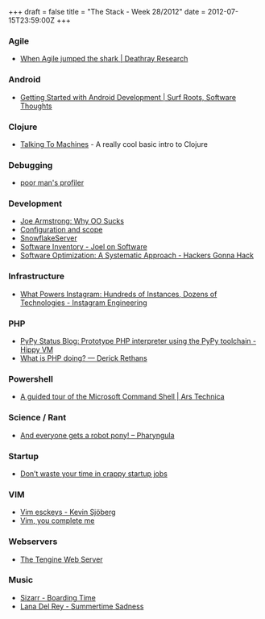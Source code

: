 +++
draft = false
title = "The Stack - Week 28/2012"
date = 2012-07-15T23:59:00Z
+++



### Agile

 - [When Agile jumped the shark | Deathray Research][whenagilejumpedthesharkdeathrayresearch]

[whenagilejumpedthesharkdeathrayresearch]: http://deathrayresearch.tumblr.com/post/27257008711/when-agile-jumped-the-shark

### Android

 - [Getting Started with Android Development | Surf Roots, Software Thoughts][gettingstartedwithandroiddevelopmentsurfrootssoftwarethoughts]

[gettingstartedwithandroiddevelopmentsurfrootssoftwarethoughts]: http://alexlod.com/2011/11/21/getting-started-with-android/

### Clojure

 - [Talking To Machines][talkingtomachines] - A really cool basic intro to Clojure

[talkingtomachines]: http://talkingtomachines.org/

### Debugging

 - [poor man's profiler][poormansprofiler]

[poormansprofiler]: http://poormansprofiler.org/

### Development

 - [Joe Armstrong: Why OO Sucks][joearmstrongwhyoosuckshackernews]
 - [Configuration and scope][configurationandscope]
 - [SnowflakeServer][snowflakeserver]
 - [Software Inventory - Joel on Software][softwareinventoryjoelonsoftware]
 - [Software Optimization: A Systematic Approach - Hackers Gonna Hack][softwareoptimizationasystematicapproachhackersgonnahack]

[joearmstrongwhyoosuckshackernews]: http://news.ycombinator.com/item?id=4245737
[configurationandscope]: http://aphyr.com/posts/240-configuration-and-scope
[snowflakeserver]: http://martinfowler.com/bliki/SnowflakeServer.html
[softwareinventoryjoelonsoftware]: http://www.joelonsoftware.com/items/2012/07/09.html
[softwareoptimizationasystematicapproachhackersgonnahack]: http://www.jeffknupp.com/blog/2012/07/10/software-optimization-a-systematic-approach/

### Infrastructure

 - [What Powers Instagram: Hundreds of Instances, Dozens of Technologies - Instagram Engineering][whatpowersinstagramhundredsofinstancesdozensoftechnologiesinstagramengineering]

[whatpowersinstagramhundredsofinstancesdozensoftechnologiesinstagramengineering]: http://instagram-engineering.tumblr.com/post/13649370142/what-powers-instagram-hundreds-of-instances-dozens-of

### PHP

 - [PyPy Status Blog: Prototype PHP interpreter using the PyPy toolchain - Hippy VM][pypystatusblogprototypephpinterpreterusingthepypytoolchainhippyvm]
 - [What is PHP doing? — Derick Rethans][whatisphpdoingderickrethans]

[pypystatusblogprototypephpinterpreterusingthepypytoolchainhippyvm]: http://morepypy.blogspot.de/2012/07/hello-everyone.html
[whatisphpdoingderickrethans]: http://derickrethans.nl/what-is-php-doing.html

### Powershell

 - [A guided tour of the Microsoft Command Shell | Ars Technica][aguidedtourofthemicrosoftcommandshellarstechnica]

[aguidedtourofthemicrosoftcommandshellarstechnica]: http://arstechnica.com/business/2005/10/msh/

### Science / Rant

 - [And everyone gets a robot pony! – Pharyngula][andeveryonegetsarobotponypharyngula]

[andeveryonegetsarobotponypharyngula]: http://scienceblogs.com/pharyngula/2012/07/14/and-everyone-gets-a-robot-pony/

### Startup

 - [Don’t waste your time in crappy startup jobs][dontwasteyourtimeincrappystartupjobsmichaelochurch]

[dontwasteyourtimeincrappystartupjobsmichaelochurch]: http://michaelochurch.wordpress.com/2012/07/08/dont-waste-your-time-in-crappy-startup-jobs/

### VIM

 - [Vim esckeys - Kevin Sjöberg][vimesckeyskevinsjberg]
 - [Vim, you complete me][vimyoucompleteme]

[vimesckeyskevinsjberg]: http://ksjoberg.com/vim-esckeys.html
[vimyoucompleteme]: http://robots.thoughtbot.com/post/27041742805/vim-you-complete-me

### Webservers

 - [The Tengine Web Server][thetenginewebserver]

[thetenginewebserver]: http://tengine.taobao.org/

### Music

 - [Sizarr - Boarding Time](https://www.youtube.com/watch?v=pDGYHdm07Hc)
 - [Lana Del Rey - Summertime Sadness](http://vimeo.com/39205448)
